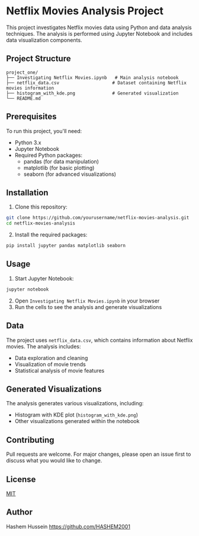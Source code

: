 # Netflix Movies Analysis Project

This project investigates Netflix movies data using Python and data analysis techniques. The analysis is performed using Jupyter Notebook and includes data visualization components.

## Project Structure

```
project_one/
├── Investigating Netflix Movies.ipynb   # Main analysis notebook
├── netflix_data.csv                    # Dataset containing Netflix movies information
├── histogram_with_kde.png              # Generated visualization
└── README.md
```

## Prerequisites

To run this project, you'll need:

- Python 3.x
- Jupyter Notebook
- Required Python packages:
  - pandas (for data manipulation)
  - matplotlib (for basic plotting)
  - seaborn (for advanced visualizations)

## Installation

1. Clone this repository:
```bash
git clone https://github.com/yourusername/netflix-movies-analysis.git
cd netflix-movies-analysis
```

2. Install the required packages:
```bash
pip install jupyter pandas matplotlib seaborn
```

## Usage

1. Start Jupyter Notebook:
```bash
jupyter notebook
```

2. Open `Investigating Netflix Movies.ipynb` in your browser
3. Run the cells to see the analysis and generate visualizations

## Data

The project uses `netflix_data.csv`, which contains information about Netflix movies. The analysis includes:
- Data exploration and cleaning
- Visualization of movie trends
- Statistical analysis of movie features

## Generated Visualizations

The analysis generates various visualizations, including:
- Histogram with KDE plot (`histogram_with_kde.png`)
- Other visualizations generated within the notebook

## Contributing

Pull requests are welcome. For major changes, please open an issue first to discuss what you would like to change.

## License

[MIT](https://choosealicense.com/licenses/mit/)

## Author

Hashem Hussein https://github.com/HASHEM2001

